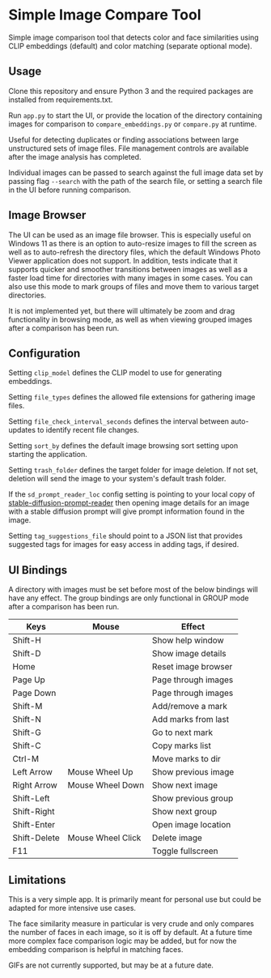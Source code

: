 
# Simple Image Compare Tool

Simple image comparison tool that detects color and face similarities using CLIP embeddings (default) and color matching (separate optional mode).

## Usage

Clone this repository and ensure Python 3 and the required packages are installed from requirements.txt.

Run `app.py` to start the UI, or provide the location of the directory containing images for comparison to `compare_embeddings.py` or `compare.py` at runtime.

Useful for detecting duplicates or finding associations between large unstructured sets of image files. File management controls are available after the image analysis has completed.

Individual images can be passed to search against the full image data set by passing flag `--search` with the path of the search file, or setting a search file in the UI before running comparison.

## Image Browser

The UI can be used as an image file browser. This is especially useful on Windows 11 as there is an option to auto-resize images to fill the screen as well as to auto-refresh the directory files, which the default Windows Photo Viewer application does not support. In addition, tests indicate that it supports quicker and smoother transitions between images as well as a faster load time for directories with many images in some cases. You can also use this mode to mark groups of files and move them to various target directories.

It is not implemented yet, but there will ultimately be zoom and drag functionality in browsing mode, as well as when viewing grouped images after a comparison has been run.

## Configuration

Setting `clip_model` defines the CLIP model to use for generating embeddings.

Setting `file_types` defines the allowed file extensions for gathering image files.

Setting `file_check_interval_seconds` defines the interval between auto-updates to identify recent file changes.

Setting `sort_by` defines the default image browsing sort setting upon starting the application.

Setting `trash_folder` defines the target folder for image deletion. If not set, deletion will send the image to your system's default trash folder.

If the `sd_prompt_reader_loc` config setting is pointing to your local copy of [stable-diffusion-prompt-reader](https://github.com/receyuki/stable-diffusion-prompt-reader) then opening image details for an image with a stable diffusion prompt will give prompt information found in the image.

Setting `tag_suggestions_file` should point to a JSON list that provides suggested tags for images for easy access in adding tags, if desired.

## UI Bindings

A directory with images must be set before most of the below bindings will have any effect. The group bindings are only functional in GROUP mode after a comparison has been run.

| Keys             | Mouse            | Effect               |
|------------------|------------------|----------------------|
| Shift-H          |                  | Show help window     |
| Shift-D          |                  | Show image details   |
| Home             |                  | Reset image browser  |
| Page Up          |                  | Page through images  |
| Page Down        |                  | Page through images  |
| Shift-M          |                  | Add/remove a mark    |
| Shift-N          |                  | Add marks from last  |
| Shift-G          |                  | Go to next mark      |
| Shift-C          |                  | Copy marks list      |
| Ctrl-M           |                  | Move marks to dir    |
| Left Arrow       | Mouse Wheel Up   | Show previous image  |
| Right Arrow      | Mouse Wheel Down | Show next image      |
| Shift-Left       |                  | Show previous group  |
| Shift-Right      |                  | Show next group      |
| Shift-Enter      |                  | Open image location  |
| Shift-Delete     | Mouse Wheel Click| Delete image         |
| F11              |                  | Toggle fullscreen    |

## Limitations

This is a very simple app. It is primarily meant for personal use but could be adapted for more intensive use cases.

The face similarity measure in particular is very crude and only compares the number of faces in each image, so it is off by default. At a future time more complex face comparison logic may be added, but for now the embedding comparison is helpful in matching faces.

GIFs are not currently supported, but may be at a future date.
